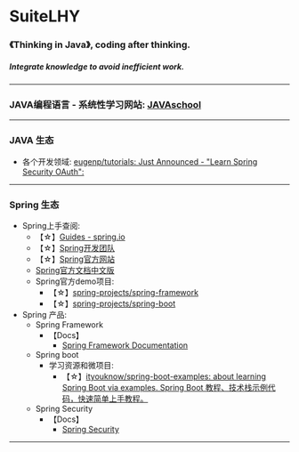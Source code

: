 # SuiteLHY
### 《Thinking in Java》, coding after thinking.
##### Integrate knowledge to avoid inefficient work.
---
### JAVA编程语言 - 系统性学习网站: [JAVAschool](http://www.51gjie.com/)
---
### JAVA 生态
- 各个开发领域: [eugenp/tutorials: Just Announced - "Learn Spring Security OAuth":](https://github.com/eugenp/tutorials)
---
### Spring 生态
- Spring上手查阅:
  - 【☆】[Guides - spring.io](https://spring.io/guides)
  - 【☆】[Spring开发团队](https://github.com/spring-projects)
  - 【☆】[Spring官方网站](https://spring.io/projects)
  - [Spring官方文档中文版](https://www.springcloud.cc/spring-reference.html)
  - Spring官方demo项目:
    - 【☆】[spring-projects/spring-framework](https://github.com/spring-projects/spring-framework)
    - 【☆】[spring-projects/spring-boot](https://github.com/spring-projects/spring-boot)
- Spring 产品:
  - Spring Framework
    - 【Docs】
      - [Spring Framework Documentation](https://docs.spring.io/spring-framework/docs/current/spring-framework-reference/)
  - Spring boot
    - 学习资源和微项目: 
      - 【☆】[ityouknow/spring-boot-examples: about learning Spring Boot via examples. Spring Boot 教程、技术栈示例代码，快速简单上手教程。](https://github.com/ityouknow/spring-boot-examples)
  - Spring Security
    - 【Docs】
      - [Spring Security](https://spring.io/projects/spring-security#learn)
---
